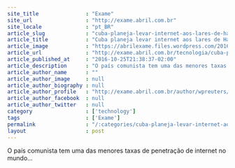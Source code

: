 ```yaml
---
site_title               : "Exame"
site_url                 : "http://exame.abril.com.br"
site_locale              : "pt_BR"
article_slug             : "cuba-planeja-levar-internet-aos-lares-de-havana-esse-ano"
article_title            : "Cuba planeja levar internet aos lares de Havana esse ano"
article_image            : "https://abrilexame.files.wordpress.com/2016/09/size_960_16_9_cuba-carros12.jpg?quality=70&strip=all&w=960"
article_url              : "http://exame.abril.com.br/tecnologia/cuba-planeja-levar-internet-aos-lares-de-havana-esse-ano/"
article_published_at     : "2016-10-25T21:38:37-02:00"
article_description      : "O país comunista tem uma das menores taxas de penetração de internet no mundo..."
article_author_name      : ""
article_author_image     : null
article_author_biography : null
article_author_profile   : "http://exame.abril.com.br/author/wpreuters/"
article_author_facebook  : null
article_author_twitter   : null
category                 : ['technology']
tags                     : ['Exame']
permalink                : "/:categories/cuba-planeja-levar-internet-aos-lares-de-havana-esse-ano/"
layout                   : post
---
```


O país comunista tem uma das menores taxas de penetração de internet no mundo...
